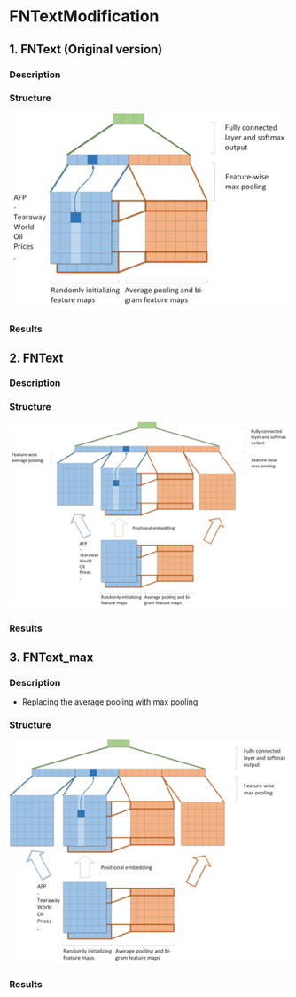 # FNTextModification
## 1. FNText (Original version)
### Description
### Structure
![fntext](fntext.jpg)
### Results
## 2. FNText
### Description
### Structure
![fntext_mod](fntext_mod.jpg)
### Results
## 3. FNText_max
### Description
* Replacing the average pooling with max pooling
### Structure
![fntext_max](fntext_max.jpg)
### Results
